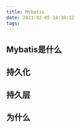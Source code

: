 ```yaml
---
title: Mybatis
date: 2021-02-05 14:30:12
tags:
---
```


<!-- more -->

## Mybatis是什么



## 持久化



## 持久层



## 为什么

